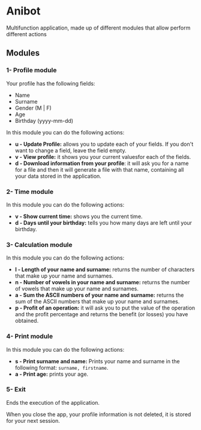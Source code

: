 # Anibot

Multifunction application, made up of different modules that allow perform different actions

## Modules

### 1- Profile module
Your profile has the following fields:

- Name
- Surname
- Gender (M | F)
- Age
- Birthday (yyyy-mm-dd)

In this module you can do the following actions:

- **u - Update Profile:** allows you to update each of your fields. If you don't want to change a field, leave the field empty.
- **v - View profile:** it shows you your current values ​​for each of the fields.
- **d - Download information from your profile**: it will ask you for a name for a file and then it will generate a file with that name, containing all your data stored in the application.

### 2- Time module
In this module you can do the following actions:

- **v - Show current time:** shows you the current time.
- **d - Days until your birthday:** tells you how many days are left until your birthday.

### 3- Calculation module
In this module you can do the following actions:

- **l - Length of your name and surname:** returns the number of characters that make up your name and surnames.
- **n - Number of vowels in your name and surname:** returns the number of vowels that make up your name and surnames.
- **a - Sum the ASCII numbers of your name and surname:** returns the sum of the ASCII numbers that make up your name and surnames.
- **p - Profit of an operation:** it will ask you to put the value of the operation and the profit percentage and returns the benefit (or losses) you have obtained.

### 4- Print module
In this module you can do the following actions:

- **s - Print surname and name:** Prints your name and surname in the following format: `surname, firstname`.
- **a - Print age:** prints your age.

### 5- Exit
Ends the execution of the application.

When you close the app, your profile information is not deleted, it is stored for your next session.